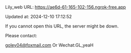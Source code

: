 Lily_web URL: https://ae6d-61-165-102-156.ngrok-free.app

Updated at: 2024-12-10 17:12:52

If you cannot open this URL, the server might be down.

Please contact: 

goley04@foxmail.com Or Wechat:GL_yeaH